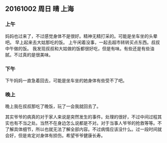 ## 20161002 周日  晴  上海

### 上午

妈妈也过来了，不过感觉身体不是很好。精神无精打采的。可能是坐车坐的头晕吧。
早上起来去大姑那吃的饭。
上午闲着没事，一起去超市转转买点东西。叔叔中午做的饭。
我发现叔叔和大姑做的饭都很好吃，但是有味。有些还是有些油腻。不过真的是很美味。

### 下午

下午妈妈一直急着回去，可能是坐车坐的她身体有些受不了吧。

### 晚上

晚上我在叔叔那吃了晚饭，玩了一会我就回去了。

其实爷爷的病真的对于家人来说是突然发生的事件。处理的很好，不过中间过程其实也有不当之处。当然不在身边怎么说都是不对。对于当事人爷爷的抢救等等。不了解具体细节，所以也就无法了解全部内容。不过病情应该没什么。过一段时间就会好，但是肯定对身体有损伤。希望爷爷健康长寿。

